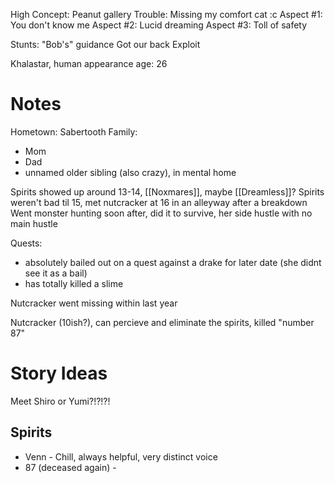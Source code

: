 High Concept: Peanut gallery 
Trouble: Missing my comfort cat :c 
Aspect #1: You don't know me 
Aspect #2: Lucid dreaming 
Aspect #3: Toll of safety 

Stunts:
"Bob's" guidance 
Got our back 
Exploit

Khalastar, human appearance
age: 26
# Notes
Hometown: Sabertooth
Family: 
- Mom 
- Dad 
- unnamed older sibling (also crazy), in mental home 

Spirits showed up around 13-14,  [[Noxmares]], maybe [[Dreamless]]?
Spirits weren't bad til 15, met nutcracker at 16 in an alleyway after a breakdown
Went monster hunting soon after, did it to survive, her side hustle with no main hustle

Quests:
 - absolutely bailed out on a quest against a drake for later date (she didnt see it as a bail)
 - has totally killed a slime

Nutcracker went missing within last year

Nutcracker (10ish?), can percieve and eliminate the spirits, killed "number 87"

# Story Ideas

Meet Shiro or Yumi?!?!?!

## Spirits 

- Venn - Chill, always helpful, very distinct voice
- 87 (deceased again) -  
